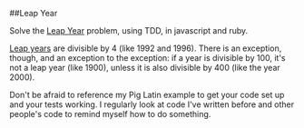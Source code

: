##Leap Year

Solve the [Leap Year](http://www.learnhowtoprogram.com/lessons/leap-year) problem, using TDD, in javascript and ruby.

[Leap years](https://en.wikipedia.org/wiki/Leap_years) are divisible by 4 (like 1992 and 1996). There is an exception, though, and an exception to the exception: if a year is divisible by 100, it's not a leap year (like 1900), unless it is also divisible by 400 (like the year 2000).

Don't be afraid to reference my Pig Latin example to get your code set up and your tests working. I regularly look at code I've written before and other people's code to remind myself how to do something.